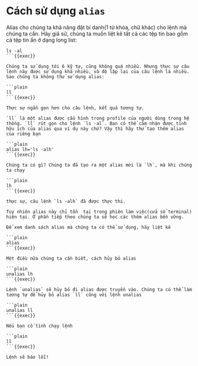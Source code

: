 # Cách sử dụng `alias`

Alias cho chúng ta khả năng đặt bí danh(1 từ khóa, chữ khác) cho lệnh mà chúng ta cần. Hãy giả sử, chúng ta muốn liệt kê tất cả các tệp tin bao gồm cả tệp tin ẩn ở dạng long list:

```plain
ls -al
```{{exec}}

Chúng ta sử dụng tới 6 kỹ tự, cũng không quá nhiều. Nhưng thực sự câu lệnh này được sử dụng khá nhiều, và độ lặp lại của câu lệnh là nhiều. Sao chúng ta không thử sử dụng alias:

```plain
ll
```{{exec}}

Thực sự ngắn gọn hơn cho câu lệnh, kết quả tương tự.

`ll` là một alias được cấu hình trong profile của người dùng trong hệ thống. `ll` rút gọn cho lệnh `ls -al`. Bạn có thể cảm nhận được tính hữu ích của alias qua ví dụ này chứ? Vậy thì hãy thử tạo thêm alias của riêng bạn

```plain
alias lh='ls -alh'
```{{exec}}

Chúng ta có gì? Chúng ta đã tạo ra một alias mới là `lh`, mà khi chúng ta chạy

```plain
lh
```{{exec}}

thực sự, câu lệnh `ls -alh` đã được thực thi.

Tuy nhiên alias này chỉ tồn  tại trong phiên làm việc(cửa sổ terminal) hiện tại. Ở phần tiếp theo chúng ta sẽ học các thêm alias bền vững.

Để xem danh sách alias mà chúng ta có thể sử dụng, hãy liệt kê

```plain
alias
```{{exec}}

Một điều nữa chúng ta cần biết, cách hủy bỏ alias

```plain
unalias lh
```{{exec}}

Lệnh `unalias` sẽ hủy bỏ đi alias được truyền vào. Chúng ta có thể làm tương tự để hủy bỏ alias `ll` cũng với lệnh unalias

```plain
unalias ll
```{{exec}}

Nếu bạn cố tình chạy lệnh

```plain
ll
```{{exec}}

Lệnh sẽ báo lỗi!

